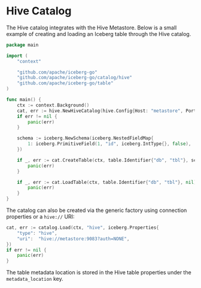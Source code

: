 <!--
 - Licensed to the Apache Software Foundation (ASF) under one or more
 - contributor license agreements.  See the NOTICE file distributed with
 - this work for additional information regarding copyright ownership.
 - The ASF licenses this file to You under the Apache License, Version 2.0
 - (the "License"); you may not use this file except in compliance with
 - the License.  You may obtain a copy of the License at
 -
 -   http://www.apache.org/licenses/LICENSE-2.0
 -
 - Unless required by applicable law or agreed to in writing, software
 - distributed under the License is distributed on an "AS IS" BASIS,
 - WITHOUT WARRANTIES OR CONDITIONS OF ANY KIND, either express or implied.
 - See the License for the specific language governing permissions and
 - limitations under the License.
 -->

# Hive Catalog

The Hive catalog integrates with the Hive Metastore.
Below is a small example of creating and loading an Iceberg table
through the Hive catalog.

```go
package main

import (
    "context"

    "github.com/apache/iceberg-go"
    "github.com/apache/iceberg-go/catalog/hive"
    "github.com/apache/iceberg-go/table"
)

func main() {
    ctx := context.Background()
    cat, err := hive.NewHiveCatalog(hive.Config{Host: "metastore", Port: 9083, Auth: "NONE"})
    if err != nil {
        panic(err)
    }

    schema := iceberg.NewSchema(iceberg.NestedFieldMap{
        1: iceberg.PrimitiveField(1, "id", iceberg.IntType{}, false),
    })

    if _, err := cat.CreateTable(ctx, table.Identifier{"db", "tbl"}, schema); err != nil {
        panic(err)
    }

    if _, err := cat.LoadTable(ctx, table.Identifier{"db", "tbl"}, nil); err != nil {
        panic(err)
    }
}
```

The catalog can also be created via the generic factory using connection
properties or a `hive://` URI:

```go
cat, err := catalog.Load(ctx, "hive", iceberg.Properties{
    "type": "hive",
    "uri":  "hive://metastore:9083?auth=NONE",
})
if err != nil {
    panic(err)
}
```

The table metadata location is stored in the Hive table properties under the
`metadata_location` key.
